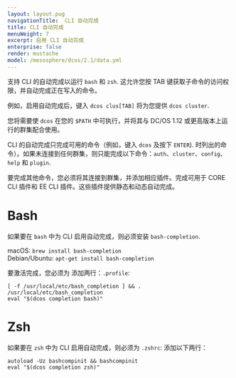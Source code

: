 ```yaml
---
layout: layout.pug
navigationTitle:  CLI 自动完成
title: CLI 自动完成
menuWeight: 7
excerpt: 启用 CLI 自动完成
enterprise: false
render: mustache
model: /mesosphere/dcos/2.1/data.yml
---
```


支持 CLI 的自动完成以运行 `bash` 和 `zsh`. 这允许您按 TAB 键获取子命令的访问权限，并自动完成正在写入的命令。

例如，启用自动完成后，键入 `dcos clus[TAB]` 将为您提供 `dcos cluster`.

您将需要使 `dcos` 在您的 `$PATH` 中可执行，并将其与 DC/OS 1.12 或更高版本上运行的群集配合使用。

CLI 的自动完成只完成可用的命令（例如，键入 `dcos` 及按下 `ENTER`). 时列出的命令）。如果未连接到任何群集，则只能完成以下命令：`auth`、`cluster`、`config`、`help` 和 `plugin`.

要完成其他命令，您必须将其连接到群集，并添加相应插件。完成可用于 CORE CLI 插件和 EE CLI 插件。这些插件提供静态和动态自动完成。

# Bash


如果要在 `bash` 中为 CLI 启用自动完成，则必须安装 `bash-completion`.

macOS: `brew install bash-completion` \
Debian/Ubuntu: `apt-get install bash-completion`

要激活完成，您必须为  添加两行：`.profile`:
```
[ -f /usr/local/etc/bash_completion ] && . /usr/local/etc/bash_completion
eval "$(dcos completion bash)"
```


# Zsh


如果要在 `zsh` 中为 CLI 启用自动完成，则必须为 `.zshrc`: 添加以下两行：

```
autoload -Uz bashcompinit && bashcompinit
eval "$(dcos completion zsh)"
```
